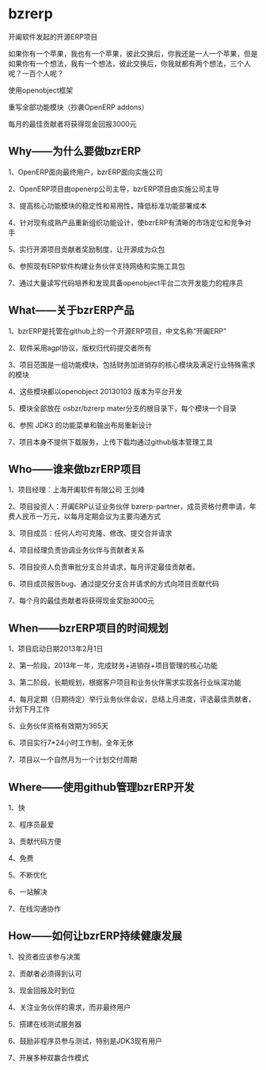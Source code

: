 bzrerp
======

开阖软件发起的开源ERP项目

如果你有一个苹果，我也有一个苹果，彼此交换后，你我还是一人一个苹果，但是如果你有一个想法，我有一个想法，彼此交换后，你我就都有两个想法，三个人呢？一百个人呢？

使用openobject框架

重写全部功能模块（抄袭OpenERP addons）

每月的最佳贡献者将获得现金回报3000元


Why——为什么要做bzrERP
---------------------
1、OpenERP面向最终用户，bzrERP面向实施公司

2、OpenERP项目由openerp公司主导，bzrERP项目由实施公司主导

3、提高核心功能模块的稳定性和易用性，降低标准功能部署成本

4、针对现有成熟产品重新组织功能设计，使bzrERP有清晰的市场定位和竞争对手

5、实行开源项目贡献者奖励制度，让开源成为众包

6、参照现有ERP软件构建业务伙伴支持网络和实施工具包

7、通过大量读写代码培养和发现具备openobject平台二次开发能力的程序员


What——关于bzrERP产品
--------------------
1、bzrERP是托管在github上的一个开源ERP项目，中文名称“开阖ERP”

2、软件采用agpl协议，版权归代码提交者所有

3、项目范围是一组功能模块，包括财务加进销存的核心模块及满足行业特殊需求的模块

4、这些模块都以openobject 20130103 版本为平台开发

5、模块全部放在 osbzr/bzrerp mater分支的根目录下，每个模块一个目录

6、参照 JDK3 的功能菜单和输出布局重新设计

7、项目本身不提供下载服务，上传下载均通过github版本管理工具


Who——谁来做bzrERP项目
---------------------
1、项目经理：上海开阖软件有限公司 王剑峰

2、项目投资人：开阖ERP认证业务伙伴 bzrerp-partner，成员资格付费申请，年费人民币一万元，以每月定期会议为主要沟通方式

3、项目成员：任何人均可克隆、修改、提交合并请求

4、项目经理负责协调业务伙伴与贡献者关系

5、项目投资人负责审批分支合并请求，每月评定最佳贡献者。

6、项目成员报告bug、通过提交分支合并请求的方式向项目贡献代码

7、每个月的最佳贡献者将获得现金奖励3000元


When——bzrERP项目的时间规划
--------------------------
1、项目启动日期2013年2月1日

2、第一阶段，2013年一年，完成财务+进销存+项目管理的核心功能

3、第二阶段，长期规划，根据客户项目和业务伙伴需求实现各行业纵深功能

4、每月定期（日期待定）举行业务伙伴会议，总结上月进度，评选最佳贡献者，计划下月工作

5、业务伙伴资格有效期为365天

6、项目实行7*24小时工作制，全年无休

7、项目以一个自然月为一个计划交付周期

Where——使用github管理bzrERP开发
-------------------------------

1、快

2、程序员最爱

3、贡献代码方便

4、免费

5、不断优化

6、一站解决

7、在线沟通协作

How——如何让bzrERP持续健康发展
-----------------------------
1、投资者应该参与决策

2、贡献者必须得到认可

3、现金回报及时到位

4、关注业务伙伴的需求，而非最终用户

5、搭建在线测试服务器

6、鼓励非程序员参与测试，特别是JDK3现有用户

7、开展多种双赢合作模式
